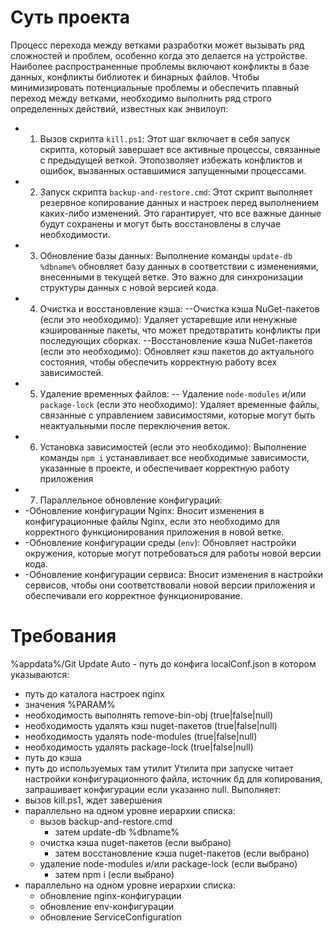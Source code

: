# Суть проекта
Процесс перехода между ветками разработки может вызывать ряд
сложностей и проблем, особенно когда это делается на устройстве. Наиболее
распространенные проблемы включают конфликты в базе данных, конфликты
библиотек и бинарных файлов. Чтобы минимизировать потенциальные
проблемы и обеспечить плавный переход между ветками, необходимо
выполнить ряд строго определенных действий, известных как энвилоуп:
- 1. Вызов скрипта `kill.ps1`: Этот шаг включает в себя запуск скрипта, который
завершает все активные процессы, связанные с предыдущей веткой. Этопозволяет избежать конфликтов и ошибок, вызванных оставшимися
запущенными процессами.
- 2. Запуск скрипта `backup-and-restore.cmd`: Этот скрипт выполняет резервное
копирование данных и настроек перед выполнением каких-либо изменений. Это
гарантирует, что все важные данные будут сохранены и могут быть
восстановлены в случае необходимости.
- 3. Обновление базы данных: Выполнение команды `update-db %dbname%`
обновляет базу данных в соответствии с изменениями, внесенными в текущей
ветке. Это важно для синхронизации структуры данных с новой версией кода.
- 4. Очистка и восстановление кэша:
--Очистка кэша NuGet-пакетов (если это необходимо): Удаляет устаревшие или
ненужные кэшированные пакеты, что может предотвратить конфликты при
последующих сборках.
--Восстановление кэша NuGet-пакетов (если это необходимо): Обновляет кэш
пакетов до актуального состояния, чтобы обеспечить корректную работу всех
зависимостей.
- 5. Удаление временных файлов:
-- Удаление `node-modules` и/или `package-lock` (если это необходимо):
Удаляет временные файлы, связанные с управлением зависимостями, которые
могут быть неактуальными после переключения веток.
- 6. Установка зависимостей (если это необходимо): Выполнение команды `npm i`
устанавливает все необходимые зависимости, указанные в проекте, и
обеспечивает корректную работу приложения
- 7. Параллельное обновление конфигураций:
- -Обновление конфигурации Nginx: Вносит изменения в конфигурационные
файлы Nginx, если это необходимо для корректного функционирования
приложения в новой ветке.
- -Обновление конфигурации среды (`env`): Обновляет настройки окружения,
которые могут потребоваться для работы новой версии кода.
- -Обновление конфигурации сервиса: Вносит изменения в настройки
сервисов, чтобы они соответствовали новой версии приложения и обеспечивали
его корректное функционирование.

# Требования
%appdata%/Git Update Auto - путь до конфига localConf.json в котором указываются:</a>
- путь до каталога настроек nginx
- значения %PARAM%
- необходимость выполнять remove-bin-obj (true|false|null)
- необходимость удалять кэш nuget-пакетов (true|false|null)
- необходимость удалять node-modules (true|false|null)
- необходимость удалять package-lock (true|false|null)
- путь до кэша
- путь до используемых там утилит
Утилита при запуске читает настройки конфигурационного файла, источник бд для копирования, запрашивает конфигурации если указанно null.
Выполняет:
- вызов kill.ps1, ждет завершения
- параллельно на одном уровне иерархии списка:
    - вызов backup-and-restore.cmd
      - затем update-db %dbname%
    - очистка кэша nuget-пакетов (если выбрано)
      - затем восстановление кэша nuget-пакетов (если выбрано)
    - удаление node-modules и/или package-lock (если выбрано)
      - затем npm i (если выбрано)
- параллельно на одном уровне иерархии списка:
    - обновление nginx-конфигурации
    - обновление env-конфигурации
    - обновление ServiceConfiguration 
